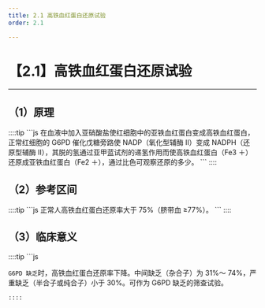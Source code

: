 ```yaml
---
title: 2.1 高铁血红蛋白还原试验
order: 2.1

---
```


# 【2.1】高铁血红蛋白还原试验

<kaodian :text="'血液学检验记忆卡'" />

<!-- ###### 第十章 红细胞酶缺陷性贫血及其实验诊断

> 临床血液学检验 -->

<beitiX/>

---

## （1）原理

<son :text="'血液学检验记忆卡'" text1="（1）原理" :textOption="[['掌握','基础知识',''],['掌握','基础知识','相关专业知识'],['掌握','基础知识','相关专业知识']]" />
::::tip
```js
在血液中加入亚硝酸盐使红细胞中的亚铁血红蛋白变成高铁血红蛋白，正常红细胞的 G6PD 催化戊糖旁路使 NADP（氧化型辅酶 Ⅱ）变成 NADPH（还原型辅酶 Ⅱ），其脱的氢通过亚甲蓝试剂的递氢作用而使高铁血红蛋白（Fe3 ＋）还原成亚铁血红蛋白（Fe2 ＋），通过比色可观察还原的多少。
```
::::

## （2）参考区间

<son :text="'血液学检验记忆卡'" text1="（2）参考区间" :textOption="[['掌握','基础知识',''],['掌握','基础知识','相关专业知识'],['掌握','基础知识','相关专业知识']]" />
::::tip
```js
正常人高铁血红蛋白还原率大于 75%（脐带血 ≥77%）。
```
::::

## （3）临床意义

<son :text="'血液学检验记忆卡'" text1="（3）临床意义" :textOption="[['掌握','专业知识','专业实践能力'],['掌握','专业知识','专业实践能力'],['掌握','专业知识','专业实践能力']]" />
::::tip
```js

`G6PD 缺乏`时，高铁血红蛋白还原率下降。中间缺乏（杂合子）为 31%～ 74%，严重缺乏（半合子或纯合子）小于 30%。可作为 G6PD 缺乏的筛查试验。

```
::::
```
